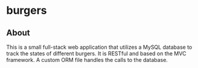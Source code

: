 # burgers

## About
This is a small full-stack web application that utilizes a MySQL database to track the states of different burgers. 
It is RESTful and based on the MVC framework.  A custom ORM file handles the calls to the database.
